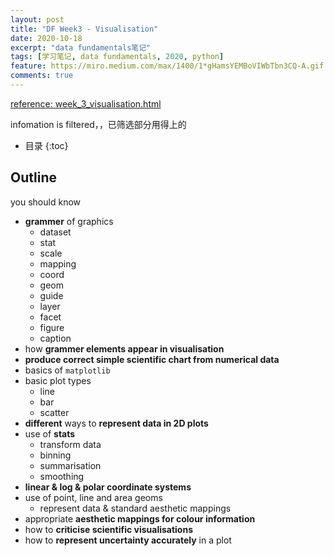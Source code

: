 ```yaml
---
layout: post
title: "DF Week3 - Visualisation"
date: 2020-10-18
excerpt: "data fundamentals笔记"
tags: [学习笔记, data fundamentals, 2020, python]
feature: https://miro.medium.com/max/1400/1*gHamsYEMBoVIWbTbn3CQ-A.gif
comments: true
---
```


[reference: week_3_visualisation.html
](https://moodle.gla.ac.uk/pluginfile.php/1241378/mod_folder/content/0/week_3_visualisation.html?forcedownload=1)

infomation is filtered，，已筛选部分用得上的

* 目录
{:toc}

## Outline

you should know

* **grammer** of graphics
  * dataset
  * stat
  * scale
  * mapping
  * coord
  * geom
  * guide
  * layer
  * facet
  * figure
  * caption
* how **grammer elements appear in visualisation**
* **produce correct simple scientific chart from numerical data**
* basics of `matplotlib`
* basic plot types
  * line
  * bar
  * scatter
* **different** ways to **represent data in 2D plots**
* use of **stats**
  * transform data
  * binning
  * summarisation
  * smoothing
* **linear & log & polar coordinate systems**
* use of point, line and area geoms
  * represent data & standard aesthetic mappings
* appropriate **aesthetic mappings for colour information**
* how to **criticise scientific visualisations**
* how to **represent uncertainty accurately** in a plot

